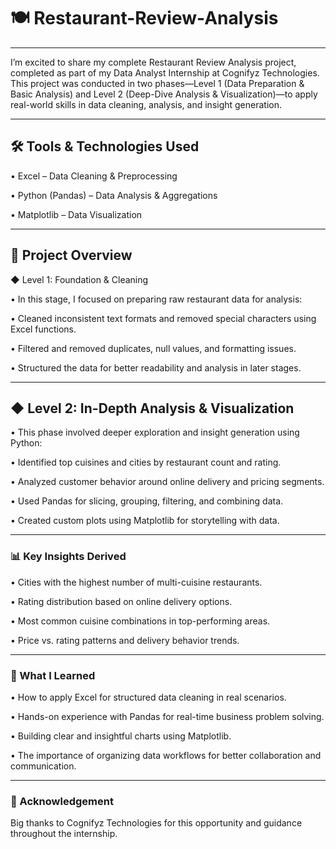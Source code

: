 # 🍽️ Restaurant-Review-Analysis

---

I’m excited to share my complete Restaurant Review Analysis project, completed as part of my Data Analyst Internship at Cognifyz Technologies. This project was conducted in two phases—Level 1 (Data Preparation & Basic Analysis) and Level 2 (Deep-Dive Analysis & Visualization)—to apply real-world skills in data cleaning, analysis, and insight generation.

---

## 🛠️ Tools & Technologies Used
• Excel – Data Cleaning & Preprocessing

• Python (Pandas) – Data Analysis & Aggregations

• Matplotlib – Data Visualization

---


## 📌 Project Overview
◆ Level 1: Foundation & Cleaning

• In this stage, I focused on preparing raw restaurant data for analysis:

• Cleaned inconsistent text formats and removed special characters using Excel functions.

• Filtered and removed duplicates, null values, and formatting issues.

• Structured the data for better readability and analysis in later stages.

---

## ◆ Level 2: In-Depth Analysis & Visualization

• This phase involved deeper exploration and insight generation using Python:

• Identified top cuisines and cities by restaurant count and rating.

• Analyzed customer behavior around online delivery and pricing segments.

• Used Pandas for slicing, grouping, filtering, and combining data.

• Created custom plots using Matplotlib for storytelling with data.

---

### 📊 Key Insights Derived

• Cities with the highest number of multi-cuisine restaurants.

• Rating distribution based on online delivery options.

• Most common cuisine combinations in top-performing areas.

• Price vs. rating patterns and delivery behavior trends.

---

### 🎯 What I Learned

• How to apply Excel for structured data cleaning in real scenarios.

• Hands-on experience with Pandas for real-time business problem solving.

• Building clear and insightful charts using Matplotlib.

• The importance of organizing data workflows for better collaboration and communication.

---

### 🙏 Acknowledgement

Big thanks to Cognifyz Technologies for this opportunity and guidance throughout the internship.
